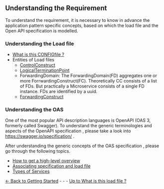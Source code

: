 ## Understanding the Requirement

To understand the requirement, it is necessary to know in advance the application pattern specific concepts, based on which the load file and the Open API specification is modelled.

### Understanding the Load file

- [What is this CONFIGfile ?](../../ElementsApplicationPattern/Principles/ConfigFile/ConfigFile.md)
- Entities of Load files
  - [ControlConstruct](../../ElementsApplicationPattern/InformationModel/ControlConstruct/ControlConstruct.md) 
  - [LogicalTerminationPoint](../../ElementsApplicationPattern/InformationModel/LogicalTerminationPoint/LogicalTerminationPoint.md)
  - ForwardingDomain: The ForwardingDomain(FD) aggregates one or more ForrwardingConstruct(FC). Theoretically CC consists of a list of FDs. But practically a Microservice consists of a single FD instance. FDs are identified by a uuid.
  - [ForwardingConstruct](../../ElementsApplicationPattern/InformationModel/ForwardingConstruct/ForwardingConstruct.md)

### Understanding the OAS 
One of the most popular API description languages is OpenAPI (OAS 3, formerly called Swagger).
To understand the generic terminologies and aspects of the OpenAPI specification , please take a look into https://swagger.io/specification/ .

After understanding the generic concepts of the OAS specification , please go through the following topics.

- [How to get a high-level overview](./UnderstandingTheOAS/HighLevelOverview.md)
- [Associating specification and load file](./UnderstandingTheOAS/AssociatingSpecificationAndLoadFile.md)
- [Types of Services](./UnderstandingTheOAS/TypesOfServices.md)



[<- Back to Getting Started](../GettingStarted/GettingStarted.md) - - - [Up to What is this load file ?](WhatIsALoadFile.md)
